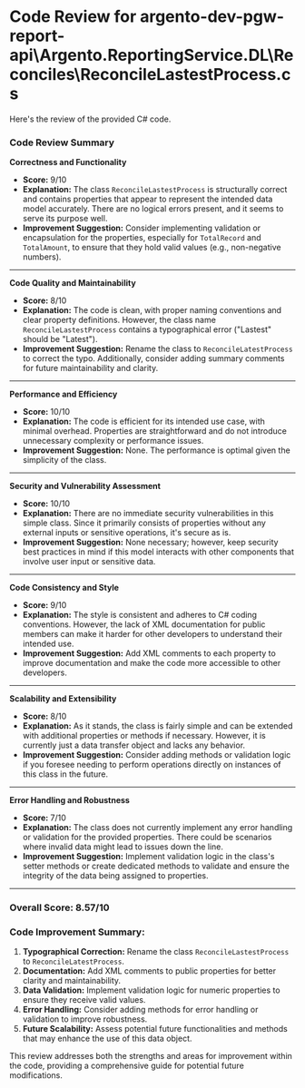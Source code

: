 # Code Review for argento-dev-pgw-report-api\Argento.ReportingService.DL\Reconciles\ReconcileLastestProcess.cs

Here's the review of the provided C# code.

### Code Review Summary

**Correctness and Functionality**
- **Score:** 9/10
- **Explanation:** The class `ReconcileLastestProcess` is structurally correct and contains properties that appear to represent the intended data model accurately. There are no logical errors present, and it seems to serve its purpose well.
- **Improvement Suggestion:** Consider implementing validation or encapsulation for the properties, especially for `TotalRecord` and `TotalAmount`, to ensure that they hold valid values (e.g., non-negative numbers).

---

**Code Quality and Maintainability**
- **Score:** 8/10
- **Explanation:** The code is clean, with proper naming conventions and clear property definitions. However, the class name `ReconcileLastestProcess` contains a typographical error ("Lastest" should be "Latest").
- **Improvement Suggestion:** Rename the class to `ReconcileLatestProcess` to correct the typo. Additionally, consider adding summary comments for future maintainability and clarity.

---

**Performance and Efficiency**
- **Score:** 10/10
- **Explanation:** The code is efficient for its intended use case, with minimal overhead. Properties are straightforward and do not introduce unnecessary complexity or performance issues.
- **Improvement Suggestion:** None. The performance is optimal given the simplicity of the class.

---

**Security and Vulnerability Assessment**
- **Score:** 10/10
- **Explanation:** There are no immediate security vulnerabilities in this simple class. Since it primarily consists of properties without any external inputs or sensitive operations, it's secure as is.
- **Improvement Suggestion:** None necessary; however, keep security best practices in mind if this model interacts with other components that involve user input or sensitive data.

---

**Code Consistency and Style**
- **Score:** 9/10
- **Explanation:** The style is consistent and adheres to C# coding conventions. However, the lack of XML documentation for public members can make it harder for other developers to understand their intended use.
- **Improvement Suggestion:** Add XML comments to each property to improve documentation and make the code more accessible to other developers.

---

**Scalability and Extensibility**
- **Score:** 8/10
- **Explanation:** As it stands, the class is fairly simple and can be extended with additional properties or methods if necessary. However, it is currently just a data transfer object and lacks any behavior.
- **Improvement Suggestion:** Consider adding methods or validation logic if you foresee needing to perform operations directly on instances of this class in the future.

---

**Error Handling and Robustness**
- **Score:** 7/10
- **Explanation:** The class does not currently implement any error handling or validation for the provided properties. There could be scenarios where invalid data might lead to issues down the line.
- **Improvement Suggestion:** Implement validation logic in the class's setter methods or create dedicated methods to validate and ensure the integrity of the data being assigned to properties.

---

### Overall Score: 8.57/10

### Code Improvement Summary:
1. **Typographical Correction:** Rename the class `ReconcileLastestProcess` to `ReconcileLatestProcess`.
2. **Documentation:** Add XML comments to public properties for better clarity and maintainability.
3. **Data Validation:** Implement validation logic for numeric properties to ensure they receive valid values.
4. **Error Handling:** Consider adding methods for error handling or validation to improve robustness.
5. **Future Scalability:** Assess potential future functionalities and methods that may enhance the use of this data object. 

This review addresses both the strengths and areas for improvement within the code, providing a comprehensive guide for potential future modifications.